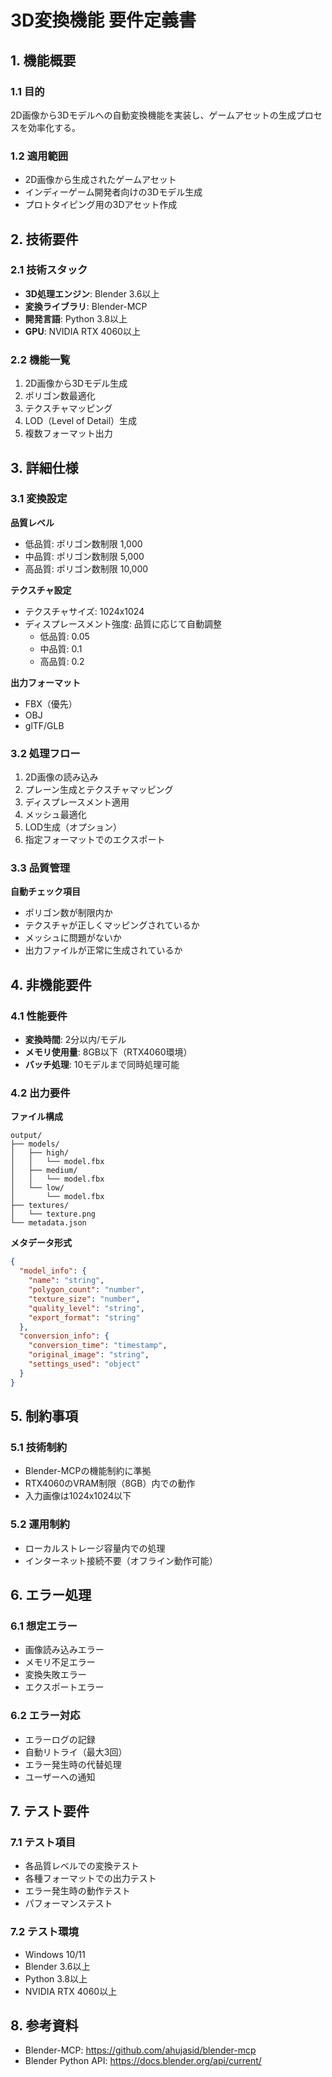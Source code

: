 # 3D変換機能 要件定義書

## 1. 機能概要

### 1.1 目的
2D画像から3Dモデルへの自動変換機能を実装し、ゲームアセットの生成プロセスを効率化する。

### 1.2 適用範囲
- 2D画像から生成されたゲームアセット
- インディーゲーム開発者向けの3Dモデル生成
- プロトタイピング用の3Dアセット作成

## 2. 技術要件

### 2.1 技術スタック
- **3D処理エンジン**: Blender 3.6以上
- **変換ライブラリ**: Blender-MCP
- **開発言語**: Python 3.8以上
- **GPU**: NVIDIA RTX 4060以上

### 2.2 機能一覧
1. 2D画像から3Dモデル生成
2. ポリゴン数最適化
3. テクスチャマッピング
4. LOD（Level of Detail）生成
5. 複数フォーマット出力

## 3. 詳細仕様

### 3.1 変換設定
**品質レベル**
- 低品質: ポリゴン数制限 1,000
- 中品質: ポリゴン数制限 5,000
- 高品質: ポリゴン数制限 10,000

**テクスチャ設定**
- テクスチャサイズ: 1024x1024
- ディスプレースメント強度: 品質に応じて自動調整
  - 低品質: 0.05
  - 中品質: 0.1
  - 高品質: 0.2

**出力フォーマット**
- FBX（優先）
- OBJ
- glTF/GLB

### 3.2 処理フロー
1. 2D画像の読み込み
2. プレーン生成とテクスチャマッピング
3. ディスプレースメント適用
4. メッシュ最適化
5. LOD生成（オプション）
6. 指定フォーマットでのエクスポート

### 3.3 品質管理
**自動チェック項目**
- ポリゴン数が制限内か
- テクスチャが正しくマッピングされているか
- メッシュに問題がないか
- 出力ファイルが正常に生成されているか

## 4. 非機能要件

### 4.1 性能要件
- **変換時間**: 2分以内/モデル
- **メモリ使用量**: 8GB以下（RTX4060環境）
- **バッチ処理**: 10モデルまで同時処理可能

### 4.2 出力要件
**ファイル構成**
```
output/
├── models/
│   ├── high/
│   │   └── model.fbx
│   ├── medium/
│   │   └── model.fbx
│   └── low/
│       └── model.fbx
├── textures/
│   └── texture.png
└── metadata.json
```

**メタデータ形式**
```json
{
  "model_info": {
    "name": "string",
    "polygon_count": "number",
    "texture_size": "number",
    "quality_level": "string",
    "export_format": "string"
  },
  "conversion_info": {
    "conversion_time": "timestamp",
    "original_image": "string",
    "settings_used": "object"
  }
}
```

## 5. 制約事項

### 5.1 技術制約
- Blender-MCPの機能制約に準拠
- RTX4060のVRAM制限（8GB）内での動作
- 入力画像は1024x1024以下

### 5.2 運用制約
- ローカルストレージ容量内での処理
- インターネット接続不要（オフライン動作可能）

## 6. エラー処理

### 6.1 想定エラー
- 画像読み込みエラー
- メモリ不足エラー
- 変換失敗エラー
- エクスポートエラー

### 6.2 エラー対応
- エラーログの記録
- 自動リトライ（最大3回）
- エラー発生時の代替処理
- ユーザーへの通知

## 7. テスト要件

### 7.1 テスト項目
- 各品質レベルでの変換テスト
- 各種フォーマットでの出力テスト
- エラー発生時の動作テスト
- パフォーマンステスト

### 7.2 テスト環境
- Windows 10/11
- Blender 3.6以上
- Python 3.8以上
- NVIDIA RTX 4060以上

## 8. 参考資料
- Blender-MCP: https://github.com/ahujasid/blender-mcp
- Blender Python API: https://docs.blender.org/api/current/ 